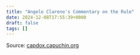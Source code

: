 ```yaml
---
title: "Angelo Clareno's Commentary on the Rule"
date: 2024-12-08T17:55:39+0000
draft: false
tags: []
---
```


Source: [capdox.capuchin.org](https://www.capdox.capuchin.org.au/francescanea/commentary-rule-lesser-brothers-angelo-clareno/#post-4120-_Toc17119086)



